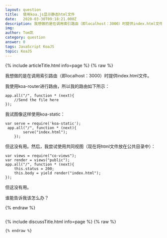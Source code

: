 ```yaml
---
layout: question
title:  使用koa.js显示静态html文件
date:   2020-03-30T09:18:21.000Z
description: 我想做的是在调用索引路由（即localhost：3000）时提供index.html文件。我使用koa-router进行路由，所以我的路由如下所示：...
img: 
author: Tom凯
category: question
answer: 0
tags: JavaScript KoaJS
topic: KoaJS
---
```

<div class="article-root">
  <div class="article">
    {% include articleTitle.html info=page %}
    {% raw %}
    <div class="article-content"><p><font style="vertical-align: inherit;"><font style="vertical-align: inherit;">我想做的是在调用索引路由（即localhost：3000）时提供index.html文件。</font></font></p>

<p><font style="vertical-align: inherit;"><font style="vertical-align: inherit;">我使用koa-router进行路由，所以我的路由如下所示：</font></font></p>

<pre><code>app.all("/", function * (next){<font></font>
    //Send the file here<font></font>
});<font></font>
</code></pre>

<p><font style="vertical-align: inherit;"><font style="vertical-align: inherit;">我试图像这样使用koa-static：</font></font></p>

<pre><code>var serve = require('koa-static');<font></font>
 app.all("/", function * (next){<font></font>
        serve("index.html");<font></font>
    });<font></font>
</code></pre>

<p><font style="vertical-align: inherit;"><font style="vertical-align: inherit;">但这没有用。</font><font style="vertical-align: inherit;">然后，我尝试使用共同视图（现在将html文件放在公共目录中）：</font></font></p>

<pre><code>var views = require("co-views");<font></font>
var render = views("public");<font></font>
app.all("/", function * (next){<font></font>
    this.status = 200;<font></font>
    this.body = yield render("index.html");<font></font>
});<font></font>
</code></pre>

<p><font style="vertical-align: inherit;"><font style="vertical-align: inherit;">但这没有用。</font></font></p>

<p><font style="vertical-align: inherit;"><font style="vertical-align: inherit;">谁能告诉我该怎么办？</font></font></p></div>
    {% endraw %}
  </div>
  <p style="height: 0;width:0;overflow: hidden;"> 第3839篇《使用koa.js显示静态html文件》来自Winter(https://github.com/aiyld/aiyld.github.io)的站点</p>
  <div class="discuss-wrapper">
    {% include discussTitle.html info=page %}
    {% raw %}
    
    {% endraw %}
  </div>
<div>
